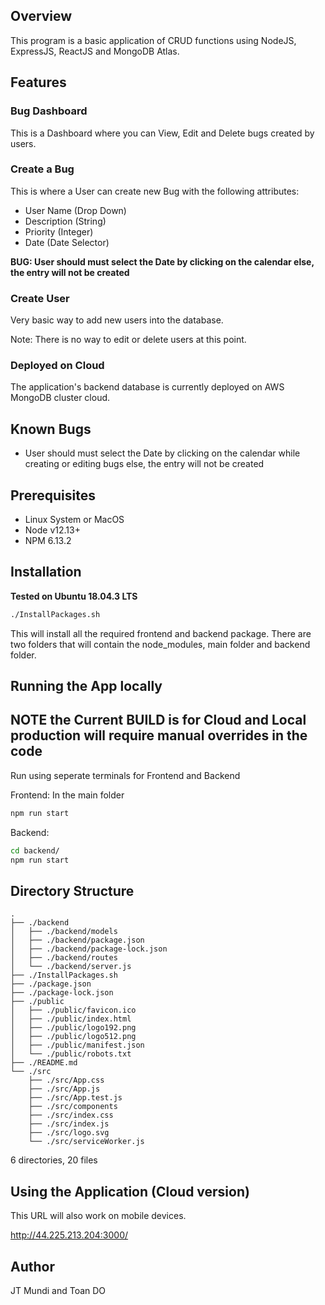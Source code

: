 ## Overview

This program is a basic application of CRUD functions using NodeJS, ExpressJS, ReactJS and MongoDB Atlas.

## Features

### Bug Dashboard
This is a Dashboard where you can View, Edit and Delete bugs created by users.

### Create a Bug
This is where a User can create new Bug with the following attributes:
- User Name (Drop Down)
- Description (String)
- Priority (Integer)
- Date (Date Selector)

**BUG: User should must select the Date by clicking on the calendar else, the entry will not be created**

### Create User
Very basic way to add new users into the database.

Note: There is no way to edit or delete users at this point.

### Deployed on Cloud

The application's backend database is currently deployed on AWS MongoDB cluster cloud. 

## Known Bugs
- User should must select the Date by clicking on the calendar while creating or editing bugs
else, the entry will not be created

## Prerequisites  
- Linux System or MacOS
- Node v12.13+
- NPM 6.13.2

## Installation
**Tested on Ubuntu 18.04.3 LTS**

```bash 
./InstallPackages.sh
```

This will install all the required frontend and backend package. There are two folders that will contain the node_modules, main folder and backend folder. 

## Running the App locally

**NOTE the Current BUILD is for Cloud and Local production will require manual overrides in the code**
---

Run using seperate terminals for Frontend and Backend

Frontend: In the main folder
```bash  
npm run start 
```

Backend: 
```bash 
cd backend/
npm run start 
```


## Directory Structure
```
.
├── ./backend
│   ├── ./backend/models
│   ├── ./backend/package.json
│   ├── ./backend/package-lock.json
│   ├── ./backend/routes
│   └── ./backend/server.js
├── ./InstallPackages.sh
├── ./package.json
├── ./package-lock.json
├── ./public
│   ├── ./public/favicon.ico
│   ├── ./public/index.html
│   ├── ./public/logo192.png
│   ├── ./public/logo512.png
│   ├── ./public/manifest.json
│   └── ./public/robots.txt
├── ./README.md
└── ./src
    ├── ./src/App.css
    ├── ./src/App.js
    ├── ./src/App.test.js
    ├── ./src/components
    ├── ./src/index.css
    ├── ./src/index.js
    ├── ./src/logo.svg
    └── ./src/serviceWorker.js
```

6 directories, 20 files

## Using the Application (Cloud version)
This URL will also work on mobile devices.

http://44.225.213.204:3000/

## Author
JT Mundi and Toan DO
